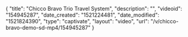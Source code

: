 {
    "title": "Chicco Bravo Trio Travel System",
    "description": "",
    "videoid": "154945287",
    "date_created": "1521224481",
    "date_modified": "1521824390",
    "type": "captivate",
    "layout": "video",
    "url": "\/v\/chicco-bravo-demo-sd-mp4\/154945287"
}